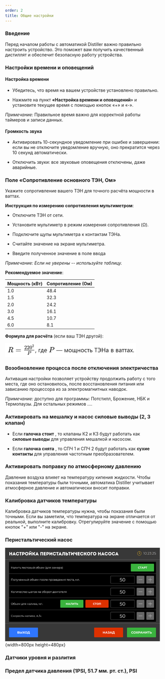 ```yaml
---
order: 2
title: Общие настройки
---
```


### Введение

Перед началом работы с автоматикой Distiller важно правильно настроить устройство. Это поможет вам получить качественный дистиллят и обеспечит безопасную работу устройства.

### Настройки времени и оповещений

#### Настройка времени

-  Убедитесь, что время на вашем устройстве установлено правильно.

-  Нажмите на пункт **«Настройка времени и оповещений**» и установите текущее время с помощью кнопок «+» и «-».

*Примечание:* Правильное время важно для корректной работы таймеров и записи данных.

#### Громкость звука

-  Активировать 10-секундное уведомление при ошибке и завершении: если вы не отключите уведомление вручную, оно прекратится через 10 секунд автоматически.

-  Отключить звуки: все звуковые оповещения отключены, даже аварийные.

### Поле «Сопротивление основного ТЭН, Ом»

Укажите сопротивление вашего ТЭН для точного расчёта мощности в ваттах.

**Инструкция по измерению сопротивления мультиметром**:

-  Отключите ТЭН от сети.

-  Установите мультиметр в режим измерения сопротивления (Ω).

-  Подключите щупы мультиметра к контактам ТЭНа.

-  Считайте значение на экране мультиметра.

-  Введите полученное значение в поле ввода

*Примечание: Если не уверены -- используйте таблицу.*

**Рекомендуемое значение**:

| **Мощность (кВт)** | **Сопротивление (Ом)** |
|--------------------|------------------------|
| 1\.0               | 48\.4                  |
| 1\.5               | 32\.3                  |
| 2\.0               | 24\.2                  |
| 3\.0               | 16\.1                  |
| 4\.5               | 10\.7                  |
| 6\.0               | 8\.1                   |

**Формула для расчёта** (если ваш ТЭН другой):

![](./clip_image001.png)

### **Возобновление процесса после отключения электричества**

Активация настройки позволяет устройству продолжить работу с того места, где оно остановилось, после восстановления питания или зависанию процессора из за электромагнитных наводок.

*Примечание:* доступно для программы: Потстилл,  Брожение, НБК и Термопаузы. Для остальных режимов ….

### Активировать на мешалку и насос силовые выводы (2, 3 клапан)

-  Если **галочка стоит** , то клапаны К2 и К3 будут работать как **силовые выводы** для управления мешалкой и насосом.

-  Если **галочка снята** , то СПЧ 1 и СПЧ 2 будут работать как **сухие контакты** для управления частотным преобразователем.

### Активировать поправку по атмосферному давлению

Давление воздуха влияет на температуру кипения жидкости. Чтобы показания температуры были точными, автоматика Distiller учитывает атмосферное давление и автоматически вносит поправки.

### Калибровка датчиков температуры

Калибровка датчиков температуры нужна, чтобы показания были точными. Если вы заметили, что температура на экране отличается от реальной, выполните калибровку. Отрегулируйте значение с помощью кнопок "+" или "-" на экране.

### Перистальтический насос

![](./obschie-nastroyki.png){width=800px height=480px}





### Датчики уровня и разлития

### Предел датчика давления (1PSI, 51.7 мм. рт. ст.), PSI


